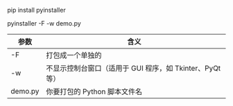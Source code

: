 pip install pyinstaller

pyinstaller -F -w demo.py

| 参数 | 含义 | 
| -- | -- |
| -F | 打包成一个单独的  | 
| -w | 不显示控制台窗口（适用于 GUI 程序，如 Tkinter、PyQt 等） | 
| demo.py | 你要打包的 Python 脚本文件名 | 
